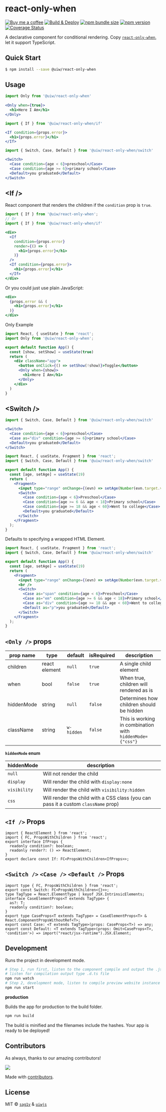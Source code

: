 react-only-when
===

[![Buy me a coffee](https://img.shields.io/badge/Buy%20me%20a%20coffee-048754?logo=buymeacoffee)](https://jaywcjlove.github.io/#/sponsor)
[![Build & Deploy](https://github.com/uiwjs/react-only-when/actions/workflows/ci.yml/badge.svg)](https://github.com/uiwjs/react-only-when/actions/workflows/ci.yml)
[![npm bundle size](https://img.shields.io/bundlephobia/minzip/@uiw/react-only-when)](https://www.npmjs.com/package/@uiw/react-only-when)
[![npm version](https://img.shields.io/npm/v/@uiw/react-only-when.svg)](https://www.npmjs.com/package/@uiw/react-only-when)
[![Coverage Status](https://uiwjs.github.io/react-only-when/badges.svg)](https://uiwjs.github.io/react-only-when/coverage/lcov-report/)

A declarative component for conditional rendering. Copy [`react-only-when`](https://github.com/sag1v/react-only-when), let it support TypeScript.

## Quick Start

```bash
$ npm install --save @uiw/react-only-when
```

## Usage

```jsx
import Only from '@uiw/react-only-when'
 
<Only when={true}>
  <h1>Here I Am</h1>
</Only>
```

```jsx
import { If } from '@uiw/react-only-when/if'

<If condition={props.error}>
  <h1>{props.error}</h1>
</If>
```

```jsx
import { Switch, Case, Default } from '@uiw/react-only-when/switch'

<Switch>
  <Case condition={age < 6}>preschool</Case>
  <Case condition={age >= 6}>primary school</Case>
  <Default>you graduated</Default>
</Switch>
```

## \<If />

React component that renders the children if the `condition` prop is `true`.

```jsx
import { If } from '@uiw/react-only-when';
// Or
import { If } from '@uiw/react-only-when/if'

<div>
  <If
    condition={props.error}
    render={() => (
      <h1>{props.error}</h1>
    )}
  />
  <If condition={props.error}>
    <h1>{props.error}</h1>
  </If>
</div>
```

Or you could just use plain JavaScript:

```jsx
<div>
  {props.error && (
    <h1>{props.error}</h1>
  )}
</div>
```

Only Example

```jsx mdx:preview&background=#fff&codePen=true
import React, { useState } from 'react';
import Only from '@uiw/react-only-when';

export default function App() {
  const [show, setShow] = useState(true)
  return (
    <div className="app">
      <button onClick={() => setShow(!show)}>Toggle</button>
      <Only when={show}>
        <h1>Here I Am</h1>
      </Only>
    </div>
  )
}
```

## \<Switch />

```jsx
import { Switch, Case, Default } from '@uiw/react-only-when/switch'

<Switch>
  <Case condition={age < 6}>preschool</Case>
  <Case as="div" condition={age >= 6}>primary school</Case>
  <Default>you graduated</Default>
</Switch>
```

```jsx mdx:preview&background=#fff&codePen=true
import React, { useState, Fragment } from 'react';
import { Switch, Case, Default } from '@uiw/react-only-when/switch'

export default function App() {
  const [age, setAge] = useState(19)
  return (
    <Fragment>
      <input type="range" onChange={(evn) => setAge(Number(evn.target.value))} /> {age}<br />
      <Switch>
        <Case condition={age < 6}>Preschool</Case>
        <Case condition={age >= 6 && age < 18}>Primary school</Case>
        <Case condition={age >= 18 && age < 60}>Went to college</Case>
        <Default>you graduated</Default>
      </Switch>
    </Fragment>
  );
}
```

Defaults to specifying a wrapped HTML Element.

```jsx mdx:preview&background=#fff&codePen=true
import React, { useState, Fragment } from 'react';
import { Switch, Case, Default } from '@uiw/react-only-when/switch'

export default function App() {
  const [age, setAge] = useState(19)
  return (
    <Fragment>
      <input type="range" onChange={(evn) => setAge(Number(evn.target.value))} /> {age}
      <br />
      <Switch>
        <Case as="span" condition={age < 6}>Preschool</Case>
        <Case as="em" condition={age >= 6 && age < 18}>Primary school</Case>
        <Case as="div" condition={age >= 18 && age < 60}>Went to college</Case>
        <Default as="p">you graduated</Default>
      </Switch>
    </Fragment>
  );
}
```

## `<Only />` props

| prop name  | type | default | isRequired | description |
| ----- | ----- | ----- | ----- | ----- |
| children | react element | `null` | `true` | A single child element |
| when | bool | `false` | `true` | When true, children will rendered as is |
| hiddenMode | string | `null`   | `false` | Determines how children should be hidden |
| className  | string | `w-hidden` | `false` | This is working in combination with `hiddenMode={"css"}` |

**`hiddenMode` enum**

| hiddenMode | description |
| ----- | ----- |
| `null` | Will not render the child |
| `display` | Will render the child with `display:none` |
| `visibility` | Will render the child with `visibility:hidden` |
| `css` | Will render the child with a CSS class (you can pass it a custom `className` prop) |

## `<If />` Props

```tsx
import { ReactElement } from 'react';
import { FC, PropsWithChildren } from 'react';
export interface IfProps {
  readonly condition?: boolean;
  readonly render?: () => ReactElement;
}
export declare const If: FC<PropsWithChildren<IfProps>>;
```

## `<Switch />` `<Case />` `<Default />` Props

```tsx
import type { FC, PropsWithChildren } from 'react';
export const Switch: FC<PropsWithChildren<{}>>;
type TagType = React.ElementType | keyof JSX.IntrinsicElements;
interface CaseElementProps<T extends TagType> {
  as?: T;
  readonly condition?: boolean;
}
export type CaseProps<T extends TagType> = CaseElementProps<T> & React.ComponentPropsWithoutRef<T>;
export const Case: <T extends TagType>(props: CaseProps<T>) => any;
export const Default: <T extends TagType>(props: Omit<CaseProps<T>, 'condition'>) => import("react/jsx-runtime").JSX.Element;
```

## Development

Runs the project in development mode.  

```bash
# Step 1, run first, listen to the component compile and output the .js file
# listen for compilation output type .d.ts file
npm run watch
# Step 2, development mode, listen to compile preview website instance
npm run start
```

**production**

Builds the app for production to the build folder.

```bash
npm run build
```

The build is minified and the filenames include the hashes.
Your app is ready to be deployed!

## Contributors

As always, thanks to our amazing contributors!

<a href="https://github.com/uiwjs/react-only-when/graphs/contributors">
  <img src="https://uiwjs.github.io/react-only-when/CONTRIBUTORS.svg" />
</a>

Made with [contributors](https://github.com/jaywcjlove/github-action-contributors).


## License

MIT © [`sag1v`](https://github.com/sag1v) & [`uiwjs`](https://github.com/uiwjs)